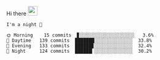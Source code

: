 Hi there <img src="https://media.giphy.com/media/hvRJCLFzcasrR4ia7z/giphy.gif" width="25px">

<!--START_SECTION:productive-box-in-readme-->
```text
I'm a night 🦉

🌞 Morning    15 commits  ▊░░░░░░░░░░░░░░░░░░░░   3.6%
🌆 Daytime   139 commits  ███████░░░░░░░░░░░░░░  33.8%
🌃 Evening   133 commits  ██████▊░░░░░░░░░░░░░░  32.4%
🌙 Night     124 commits  ██████▎░░░░░░░░░░░░░░  30.2%
```
<!--END_SECTION:productive-box-in-readme-->
